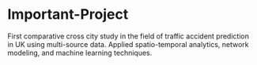 # Important-Project
First comparative cross city study in the field of traffic accident prediction in UK using multi-source data. Applied spatio-temporal analytics, network modeling, and machine learning techniques.
